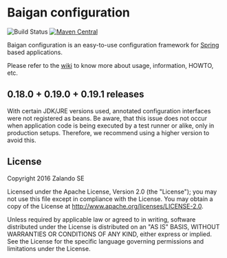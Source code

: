# Baigan configuration

![Build Status](https://github.com/zalando-stups/baigan-config/workflows/build/badge.svg)
[![Maven Central](https://img.shields.io/maven-central/v/org.zalando/baigan-config.svg)](https://maven-badges.herokuapp.com/maven-central/org.zalando/baigan-config)

Baigan configuration is an easy-to-use configuration framework for [Spring](https://spring.io/) based applications. 

Please refer to the [wiki](https://github.com/zalando-stups/baigan-config/wiki) to know more about usage, information, HOWTO, etc.

## 0.18.0 + 0.19.0 + 0.19.1 releases
With certain JDK/JRE versions used, annotated configuration interfaces were not registered as beans. Be aware, that this issue does not occur when application code is being executed by a test runner or alike, only in production setups. Therefore, we recommend using a higher version to avoid this.

## License

Copyright 2016 Zalando SE

Licensed under the Apache License, Version 2.0 (the "License"); you may not use this file except in compliance with the License. You may obtain a copy of the License at http://www.apache.org/licenses/LICENSE-2.0.

Unless required by applicable law or agreed to in writing, software distributed under the License is distributed on an "AS IS" BASIS, WITHOUT WARRANTIES OR CONDITIONS OF ANY KIND, either express or implied. See the License for the specific language governing permissions and limitations under the License.
